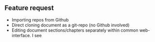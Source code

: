 ## Feature request

- Importing repos from Github
- Direct cloning document as a git-repo (no Github involved)
- Editing document sections/chapters separately within common web-interface.
  I see